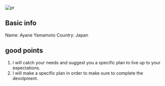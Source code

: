 
![pr](https://github.com/ayyyane/unit3_g11/assets/142702159/d7595083-6179-415f-9a76-fa7ba25886b2)

## Basic info
Name: Ayane Yamamoto
Country: Japan

## good points
1. I will catch your needs and suggest you a specific plan to live up to your expectations.
2. I will make a specific plan in order to make sure to complete the devolpment.



